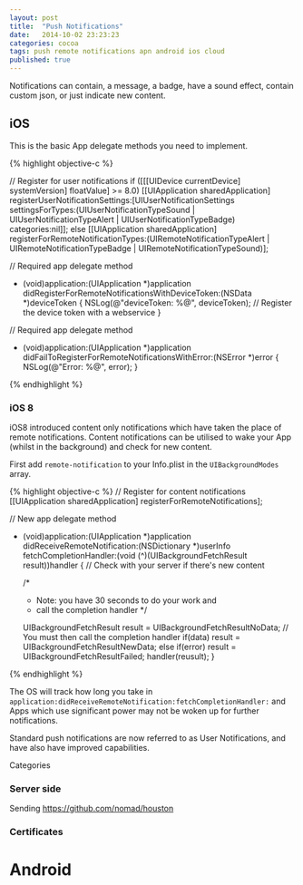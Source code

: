 ```yaml
---
layout: post
title:  "Push Notifications"
date:   2014-10-02 23:23:23
categories: cocoa
tags: push remote notifications apn android ios cloud
published: true
---
```


Notifications can contain, a message, a badge, have a sound effect, contain custom json, or just indicate new content.

## iOS

This is the basic App delegate methods you need to implement.

{% highlight objective-c %}

// Register for user notifications
if ([[[UIDevice currentDevice] systemVersion] floatValue] >= 8.0)
  [[UIApplication sharedApplication] registerUserNotificationSettings:[UIUserNotificationSettings settingsForTypes:(UIUserNotificationTypeSound | UIUserNotificationTypeAlert | UIUserNotificationTypeBadge) categories:nil]];
else
  [[UIApplication sharedApplication] registerForRemoteNotificationTypes:(UIRemoteNotificationTypeAlert | UIRemoteNotificationTypeBadge | UIRemoteNotificationTypeSound)];


// Required app delegate method
- (void)application:(UIApplication *)application didRegisterForRemoteNotificationsWithDeviceToken:(NSData *)deviceToken
{
    NSLog(@"deviceToken: %@", deviceToken);
    // Register the device token with a webservice
}

// Required app delegate method
- (void)application:(UIApplication *)application didFailToRegisterForRemoteNotificationsWithError:(NSError *)error
{
    NSLog(@"Error: %@", error);
}

{% endhighlight %}

### iOS 8

iOS8 introduced content only notifications which have taken the place of remote notifications.
Content notifications can be utilised to wake your App (whilst in the background) and check for new content.

First add `remote-notification` to your Info.plist in the `UIBackgroundModes` array.

{% highlight objective-c %}
// Register for content notifications
[[UIApplication sharedApplication] registerForRemoteNotifications];

// New app delegate method
- (void)application:(UIApplication *)application didReceiveRemoteNotification:(NSDictionary *)userInfo fetchCompletionHandler:(void (^)(UIBackgroundFetchResult result))handler
{
    // Check with your server if there's new content

    /*
     * Note: you have 30 seconds to do your work and
     * call the completion handler
     */

    UIBackgroundFetchResult result = UIBackgroundFetchResultNoData;
    // You must then call the completion handler
    if(data)
      result = UIBackgroundFetchResultNewData;
    else if(error)
      result = UIBackgroundFetchResultFailed;
    handler(reusult);
}

{% endhighlight %}

The OS will track how long you take in `application:didReceiveRemoteNotification:fetchCompletionHandler:` and Apps which use significant power
may not be woken up for further notifications.



Standard push notifications are now referred to as User Notifications, and have also have improved capabilities.

Categories


### Server side

Sending
https://github.com/nomad/houston

### Certificates

# Android
